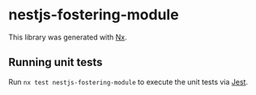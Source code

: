 # nestjs-fostering-module

This library was generated with [Nx](https://nx.dev).

## Running unit tests

Run `nx test nestjs-fostering-module` to execute the unit tests via [Jest](https://jestjs.io).
